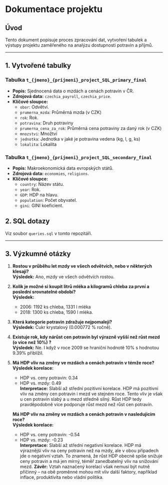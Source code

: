 # Dokumentace projektu

## Úvod
Tento dokument popisuje proces zpracování dat, vytvoření tabulek a výstupy projektu zaměřeného na analýzu dostupnosti potravin a příjmů.

---

## 1. Vytvořené tabulky

### Tabulka `t_{jmeno}_{prijmeni}_project_SQL_primary_final`
- **Popis:** Sjednocená data o mzdách a cenách potravin v ČR.
- **Zdrojová data:** `czechia_payroll`, `czechia_price`.
- **Klíčové sloupce:**
  - `obor`: Odvětví.
  - `prumerna_mzda`: Průměrná mzda (v CZK)
  - `rok`: Rok.
  - `potravina`: Druh potraviny
  - `prumerna_cena_za_rok`: Průměrná cena potraviny za daný rok (v CZK)
  - `mnozstvi`: Množtví 
  - `jednotka`: Jednotka v jaké je potravina vedena (kg, l, g, ks)
  - `lokalita`: Lokalita  


### Tabulka `t_{jmeno}_{prijmeni}_project_SQL_secondary_final`
- **Popis:** Makroekonomická data evropských států.
- **Zdrojová data:** `economies`, `religions`.
- **Klíčové sloupce:**
  - `country`: Název státu.
  - `year`: Rok.
  - `GDP`: HDP na hlavu.
  - `population`: Počet obyvatel.
  - `gini`: GINI koeficient.

## 2. SQL dotazy


Viz soubor `queries.sql` v tomto repozitáři.

---

## 3. Výzkumné otázky

1. **Rostou v průběhu let mzdy ve všech odvětvích, nebo v některých klesají?**  
   **Výsledek:** Ano, mzdy ve všech odvětvích rostou.

2. **Kolik je možné si koupit litrů mléka a kilogramů chleba za první a poslední srovnatelné období?**  
   **Výsledek:**  
   - 2006: 1192 ks chleba, 1331 l mléka  
   - 2018: 1300 ks chleba, 1590 l mléka.

3. **Která kategorie potravin zdražuje nejpomaleji?**  
   **Výsledek:** Cukr krystalový (0.000772 % ročně).

4. **Existuje rok, kdy nárůst cen potravin byl výrazně vyšší než růst mezd (o více než 10%) ?**  
   **Výsledek:** Ne. I když v roce 2009 se hraniční hodnotě 10% s hodnotou 9.39% přiblížil.

5. **Má HDP vliv na změny ve mzdách a cenách potravin v témže roce?**  
   **Výsledek korelace:** 
   
   - HDP vs. ceny potravin: 0.34  
   - HDP vs. mzdy: 0.49  
   **Interpretace:** Slabší až střední pozitivní korelace.
   HDP má pozitivní vliv na změny cen potravin i mezd ve stejném roce. Tento vliv je však u cen potravin slabý a u mezd středně silný. Růst HDP tedy pravděpodobně více podporuje růst mezd než růst cen potravin.

   **Má HDP vliv na změny ve mzdách a cenách potravin v nasledujicím roce?**  
   **Výsledek korelace:** 

   - HDP vs. ceny potravin: -0.54  
   - HDP vs. mzdy: -0.23  
   **Interpretace:** Slabší až střední negativní korelace. 
   HDP má výraznější vliv na ceny potravin než na mzdy, ale v obou případech jde o negativní vztah. To znamená, že růst HDP obecně spíše snižuje ceny potravin a má jen mírný, téměř zanedbatelný vliv na snižování mezd.
   **Závěr:** Vztah naznačený korelací však nemusí být nutně příčinný – na obě proměnné mohou mít vliv další faktory, například inflace, produktivita nebo vládní politika.


